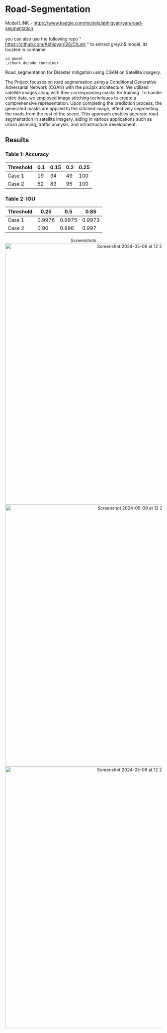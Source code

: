 # Road-Segmentation
Model LINK - https://www.kaggle.com/models/abhigyanryan/road-segmentation <br>
<br>
you can also use the following repo " https://github.com/Abhigyan126/Chunk " to extract grey.h5 model, its located in container
```
cd model
./chunk decode container .
```
Road_segmentation for Disaster mitigation using CGAN on Satellite imagery.  

The Project focuses on road segmentation using a Conditional Generative Adversarial Network (CGAN) with the pix2pix architecture. We utilized satellite images along with their corresponding masks for training. To handle video data, we employed image stitching techniques to create a comprehensive representation. Upon completing the prediction process, the generated masks are applied to the stitched image, effectively segmenting the roads from the rest of the scene. This approach enables accurate road segmentation in satellite imagery, aiding in various applications such as urban planning, traffic analysis, and infrastructure development.

## Results

### Table 1: Accuracy

| Threshold | 0.1  | 0.15 | 0.2  | 0.25 |
|-----------|------|------|------|------|
| Case 1    | 19   | 34   | 49   | 100  |
| Case 2    | 52   | 83   | 95   | 100  |

### Table 2: IOU

| Threshold | 0.25 | 0.5  | 0.85 |
|-----------|------|------|------|
| Case 1    | 0.9976 | 0.9975 | 0.9973 |
| Case 2    | 0.90 | 0.996 | 0.997 |

<p align="center">
Screenshots<br>
<img width="839" alt="Screenshot 2024-05-09 at 12 23 48 AM" src="https://github.com/Abhigyan126/Road-Segmentation/assets/108809711/21a0862d-e150-4249-b798-cf33206fe442"><br>
<img width="839" alt="Screenshot 2024-05-09 at 12 24 17 AM" src="https://github.com/Abhigyan126/Road-Segmentation/assets/108809711/b2406c63-a2e0-46df-9418-960ffffe4b24"><br>
<img width="839" alt="Screenshot 2024-05-09 at 12 24 29 AM" src="https://github.com/Abhigyan126/Road-Segmentation/assets/108809711/9ef69c60-8b50-4092-a089-c7c91f3ee46a"><br>

</p>
